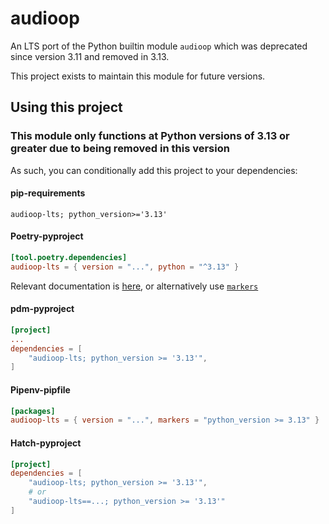 # audioop

An LTS port of the Python builtin module `audioop` which was deprecated since version 3.11 and removed in 3.13.

This project exists to maintain this module for future versions.

## Using this project

### **This module only functions at Python versions of 3.13 or greater** due to being removed in this version
As such, you can conditionally add this project to your dependencies:

#### pip-requirements
```
audioop-lts; python_version>='3.13'
```

#### Poetry-pyproject
```toml
[tool.poetry.dependencies]
audioop-lts = { version = "...", python = "^3.13" }
```
Relevant documentation is [here](https://python-poetry.org/docs/dependency-specification/#python-restricted-dependencies), or alternatively use [`markers`](https://python-poetry.org/docs/dependency-specification/#using-environment-markers)

#### pdm-pyproject
```toml
[project]
...
dependencies = [
    "audioop-lts; python_version >= '3.13'",
]
```

#### Pipenv-pipfile
```toml
[packages]
audioop-lts = { version = "...", markers = "python_version >= 3.13" }
```

#### Hatch-pyproject
```toml
[project]
dependencies = [
    "audioop-lts; python_version >= '3.13'",
    # or
    "audioop-lts==...; python_version >= '3.13'"
]
